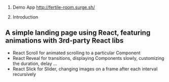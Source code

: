 1. Demo App
http://fertile-room.surge.sh/

2. Introduction
## A simple landing page using React, featuring animations with 3rd-party React libs 
* React Scroll for animated scrolling to a particular Component
* React Reveal for transitions, displaying Components slowly, customizing the duration, delay ...
* React Slick for Slider, changing images on a frame after each interval recursively
